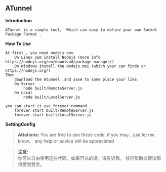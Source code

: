## ATunnel

**Introduction**
	
	ATunnel is a simple tool,  Which can easy to define your own Socket Package Format .
		
**How To Use**
		
	At first , you need nodejs env.
		On Linux yum install Nodejs (more info https://nodejs.org/en/download/package-manager/)
		On Windows install the Nodejs.msi (which your can finde on https://nodejs.org/)
	Then
		download the Atunnel ,and save to some place your like.
		On Server
			node built/RemoteServer.js
		On Local
			node built/LocalServer.js
	
	you can start it use forever command.
		forever start built/RemoteServer.js
		forever start built/LocalServer.js
	

**SettingConfig**
	
	


>**Attations:** 
	You are free to use these code, if you may，just let me know。
	any help or advice will be appreciated
  
>**注意:** 	
	你可以自由使用这些代码，如果可以的话，请告诉我。
	任何帮助或建议都将受到赞赏。

